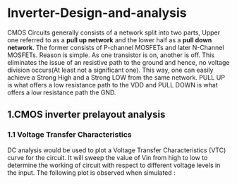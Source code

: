 # Inverter-Design-and-analysis
CMOS Circuits generally consists of a network split into two parts, Upper one referred to as a **pull up network** and the lower half as a **pull down network**. The former consists of P-channel MOSFETs and later N-Channel MOSFETs. Reason is simple. As one transistor is on, another is off. This eliminates the issue of an resistive path to the ground and hence, no voltage division occurs(At least not a significant one). This way, one can easily achieve a Strong High and a Strong LOW from the same network. PULL UP is what offers a low resistance path to the VDD and PULL DOWN is what offers a low resistance path the GND.

## 1.CMOS inverter prelayout analysis
### 1.1 Voltage Transfer Characteristics
DC analysis would be used to plot a Voltage Transfer Characteristics (VTC) curve for the circuit. It will sweep the value of Vin from high to low to determine the working of circuit with respect to different voltage levels in the input. The following plot is observed when simulated :



